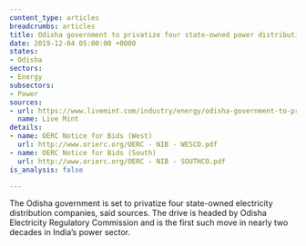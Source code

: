 ```yaml
---
content_type: articles
breadcrumbs: articles
title: Odisha government to privatize four state-owned power distribution firms.
date: 2019-12-04 05:00:00 +0000
states:
- Odisha
sectors:
- Energy
subsectors:
- Power
sources:
- url: https://www.livemint.com/industry/energy/odisha-government-to-privatize-four-state-owned-power-distribution-firms-11574879252138.html
  name: Live Mint
details:
- name: OERC Notice for Bids (West)
  url: http://www.orierc.org/OERC - NIB - WESCO.pdf
- name: OERC Notice for Bids (South)
  url: http://www.orierc.org/OERC - NIB - SOUTHCO.pdf
is_analysis: false

---
```

The Odisha government is set to privatize four state-owned electricity distribution companies, said sources. The drive is headed by Odisha Electricity Regulatory Commission and is the first such move in nearly two decades in India’s power sector.